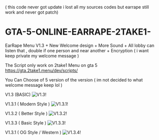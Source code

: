 
( this code never got update i lost all my sources codes but earrape still work and never got patch) 



# GTA-5-ONLINE-EARRAPE-2TAKE1-
  EarRape Menu V1.3
         + New Welcome design
         + More Sound 
         + All lobby can listen that , double if one person and near another
         + Encryption ( i want keep private my welcome message )
         
         
The Script only work on 2take1 Menu on gta 5 
https://gta.2take1.menu/dev/scripts/


You Can Choose of 5 version of the version ( im not decided to what welcome message keep lol )


V1.3 (BASIC)
![V1.3!](https://cdn.discordapp.com/attachments/875077510470180924/1020204690207686706/GTA5_MZQ2MtMfqp.jpg)

V1.3.1 ( Modern Style )
![V1.3.1!](https://cdn.discordapp.com/attachments/875077510470180924/1020204715444813884/GTA5_Ut7UjLeUWt.jpg)

V1.3.2 ( Better Style )
![V1.3.2!](https://cdn.discordapp.com/attachments/875077510470180924/1020204739742412820/GTA5_FPLUvANKyu.jpg)

V1.3.3 ( Basic Style )
![V1.3.3!](https://cdn.discordapp.com/attachments/875077510470180924/1020204753810108486/GTA5_HWcJknVZKy.jpg)

V1.3.1 ( OG Style / Western )
![V1.3.4!](https://cdn.discordapp.com/attachments/875077510470180924/1020204767953289256/GTA5_9hCT1TiqVG.jpg)
